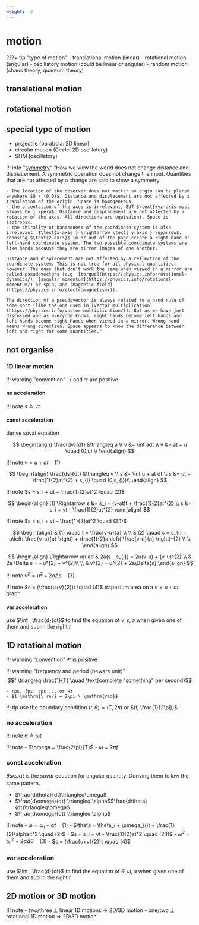 ```yaml
---
weight: -3
---
```

# motion
???+ tip "type of motion"
	- translational motion (linear)
	- rotational motion (angular)
	- oscillatory motion (could be linear or angular)
	- random motion (chaos theory, quantum theory)

## translational motion

## rotational motion

## special type of motion
- projectile (parabola: 2D linear)
- circular motion (Circle: 2D oscillatory)
- SHM (oscillatory)

!!! info "[symmetry](https://physics.info/displacement/)"
	"How we view the world does not change distance and displacement. A symmetric operation does not change the input. Quantities that are not affected by a change are said to show a symmetry.
	
	- The location of the observer does not matter so orgin can be placed anywhere $O \ (0,0)$. Distance and displacement are not affected by a translation of the origin. Space is homogeneous.
	- the orientation of the axes is irrelevant, BUT $\text{xyz-axis must always be } \perp$. Distance and displacement are not affected by a rotation of the axes. All directions are equivalent. Space is isotropic.
	- the chirality or handedness of the coordinate system is also irrelevant. $\text{x-axis } \rightarrow \text{ y-axis } \uparrow$. choosing $\text{z-axis}$ in or out of the page create a right-hand or left-hand coordinate system. The two possible coordinate systems are like hands because they are mirror images of one another.
	
	Distance and displacement are not affected by a reflection of the coordinate system. This is not true for all physical quantities, however. The ones that don't work the same when viewed in a mirror are called pseudovectors (e.g. [torque](https://physics.info/rotational-dynamics/), [angular momentum](https://physics.info/rotational-momentum/) or spin, and [magnetic field](https://physics.info/electromagnetism/)).
	
	The direction of a pseudovector is always related to a hand rule of some sort (like the one used in [vector multiplication](https://physics.info/vector-multiplication/)). But as we have just discussed and as everyone knows, right hands become left hands and left hands become right hands when viewed in a mirror. Wrong hand means wrong direction. Space appears to know the difference between left and right for some quantities."

## not organise
### 1D linear motion
!!! warning "convention"
	$\to$ and $\uparrow$ are positive 
#### no acceleration
!!! note
	$s \triangleq vt$
#### const acceleration
derive suvat equation

$$
\begin{align}
\frac{dv}{dt} &\triangleq a  \\
v &= \int adt \\
v &= at + u \quad (0,u) \\
\end{align}
$$

!!! note
    $v = u + at \quad (1)$

$$
\begin{align}
\frac{ds}{dt} &\triangleq v \\
s &= \int u + at dt \\
s &= ut + \frac{1}{2}at^{2} + s_{i} \quad (0,s_{i})\\
\end{align}
$$

!!! note
    $s = s_i + ut + \frac{1}{2}at^2 \quad (2)$

$$
\begin{align}
(1) \Rightarrow s &= s_i + (v-at)t + \frac{1}{2}at^{2} \\
s &= s_i + vt - \frac{1}{2}at^{2}
\end{align}
$$

!!! note
    $s = s_i + vt - \frac{1}{2}at^2 \quad (2.1)$

$$
\begin{align}
 & (1) \quad t = \frac{v-u}{a} \\ \\
 & (2) \quad s = s_{i} + u\left( \frac{v-u}{a} \right) + \frac{1}{2}a \left( \frac{v-u}{a} \right)^{2} \\ \\
\end{align}
$$

$$
\begin{align}
 \Rightarrow \quad & 2a(s - s_{i}) = 2u(v-u) + (v-u)^{2} \\
 & 2a \Delta s = - u^{2} + v^{2}\\ \\
& v^{2} = u^{2} + 2a\Delta{s}
\end{align}
$$

!!! note
    $v^{2} = u^{2} + 2a\Delta{s} \quad (3)$

!!! note
	$s = (\frac{u+v}{2})t \quad (4)$ trapezium area on a $v=u + at$ graph

#### var acceleration
use $\int ,  \frac{d}{dt}$ to find the equation of $v, s, a$ when given one of them and sub in the right $t$
## 1D rotational motion

!!! warning "convention"
	$\curvearrowleft$ is positive


!!! warning "frequency and period (beware unit)"
	$$f  \triangleq \frac{1}{T} \quad \text{complete "something" per second}$$
	
	- rps, fps, cps ... or Hz 
	- $1 \mathrm{\ rev} = 2\pi \ \mathrm{rad}$

!!! tip
	use the boundary condition $(t, \theta) = (T, 2\pi)$ or $(f, \frac{1}{2\pi})$

### no acceleration

!!! note
	$\theta \triangleq \omega t$

!!! note
	- $\omega = \frac{2\pi}{T}$
	- $\omega = 2\pi f$

### const acceleration
$\theta \omega_{i} \omega \alpha t$ is the $suvat$ equation for angular quantity. Deriving them follow the same pattern.

- $\frac{d\theta}{dt}\triangleq\omega$
- $\frac{d\omega}{dt} \triangleq \alpha$$\frac{d\theta}{dt}\triangleq\omega$
- $\frac{d\omega}{dt} \triangleq \alpha$

!!! note
	- $\omega = \omega_{i} + \alpha t \quad (1)$
	- $\theta = \theta_i + \omega_{i}t + \frac{1}{2}\alpha t^2 \quad (2)$
	- $s = s_i + vt - \frac{1}{2}at^2 \quad (2.1)$
	- $\omega^{2} = \omega_{i}^{2} + 2\alpha\Delta{\theta} \quad (3)$
	- $s = (\frac{u+v}{2})t \quad (4)$
	

### var acceleration
use $\int ,  \frac{d}{dt}$ to find the equation of $\theta, \omega, \alpha$ when given one of them and sub in the right $t$

## 2D motion or 3D motion
!!! note
	- two/three $\perp$ linear 1D motions => 2D/3D motion
	- one/two $\perp$ rotational 1D motion => 2D/3D motion